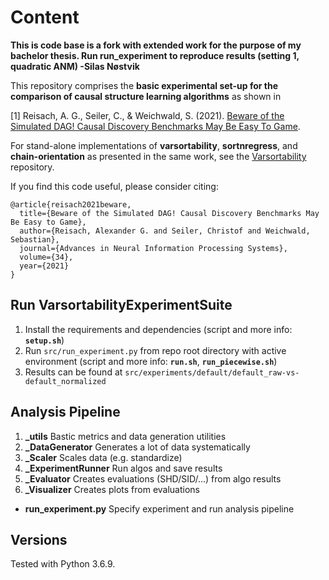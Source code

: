 # Content

**This is code base is a fork with extended work for the purpose of my bachelor thesis. Run run_experiment to reproduce results (setting 1, quadratic ANM) -Silas Nøstvik**

This repository comprises the **basic experimental set-up for the comparison of causal structure learning algorithms** as shown in

[1] Reisach, A. G., Seiler, C., & Weichwald, S. (2021). [Beware of the Simulated DAG! Causal Discovery Benchmarks May Be Easy To Game](https://proceedings.neurips.cc/paper/2021/file/e987eff4a7c7b7e580d659feb6f60c1a-Paper.pdf).

For stand-alone implementations of **varsortability**, **sortnregress**, and **chain-orientation** as presented in the same work, see the [Varsortability](https://github.com/Scriddie/Varsortability) repository.

If you find this code useful, please consider citing:
```
@article{reisach2021beware,
  title={Beware of the Simulated DAG! Causal Discovery Benchmarks May Be Easy to Game},
  author={Reisach, Alexander G. and Seiler, Christof and Weichwald, Sebastian},
  journal={Advances in Neural Information Processing Systems},
  volume={34},
  year={2021}
}
```

## Run VarsortabilityExperimentSuite
1. Install the requirements and dependencies (script and more info: **`setup.sh`**)
2. Run `src/run_experiment.py` from repo root directory with active environment (script and more info: **`run.sh`**, **`run_piecewise.sh`**)
3. Results can be found at `src/experiments/default/default_raw-vs-default_normalized`

## Analysis Pipeline
1. **_utils** Bastic metrics and data generation utilities
2. **_DataGenerator** Generates a lot of data systematically
3. **_Scaler** Scales data (e.g. standardize)
4. **_ExperimentRunner** Run algos and save results
5. **_Evaluator** Creates evaluations (SHD/SID/...) from algo results
6. **_Visualizer** Creates plots from evaluations
- **run_experiment.py** Specify experiment and run analysis pipeline

## Versions
Tested with Python 3.6.9.